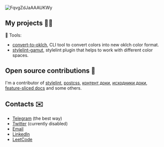 ![FqvgZdJaAAAUKWy](https://user-images.githubusercontent.com/34133492/227716197-2dc091ec-0429-41cc-8ced-6dd7278f5946.jpg)
## My projects 👨‍💻
🤖 Tools:
- [convert-to-oklch](https://github.com/fpetrakov/convert-to-oklch), CLI tool to convert colors into new oklch color format.
- [stylelint-gamut](https://github.com/fpetrakov/stylelint-gamut), stylelint plugin that helps to work with different color spaces.

## Open source contributions 🌿
I'm a contributor of [stylelint](https://github.com/stylelint/stylelint), [postcss](https://github.com/postcss/postcss), [контент доки](https://github.com/doka-guide/content), [исходники доки](https://github.com/doka-guide/platform), [feature-sliced docs](https://github.com/feature-sliced/documentation) and some others.

## Contacts ✉️
- [Telegram](https://t.me/fpetrakov) (the best way)
- [Twitter](https://twitter.com/fedya_petrakov) (currently disabled)
- [Email](mailto:fpetrakov.dev@gmail.com)
- [LinkedIn](https://www.linkedin.com/in/fpetrakov)
- [LeetCode](https://leetcode.com/fpetrakov/)
